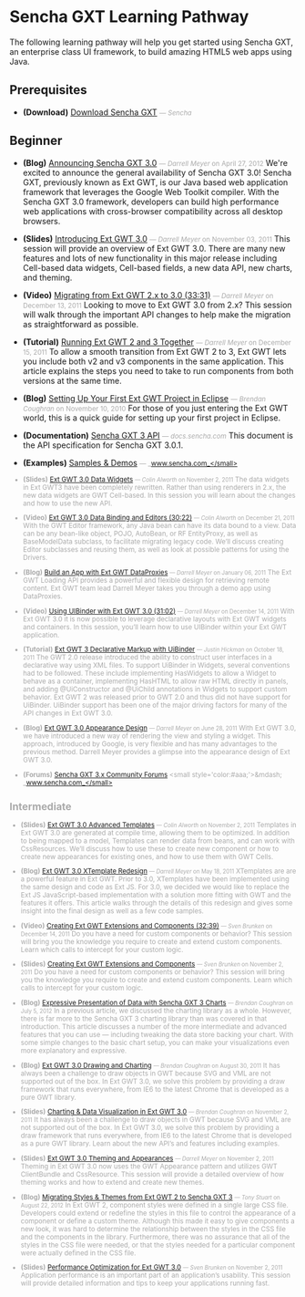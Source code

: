 # Sencha GXT Learning Pathway
The following learning pathway will help you get started using Sencha GXT, an enterprise class UI framework, to build amazing HTML5 web apps using Java.


## Prerequisites

- **(Download)** [Download Sencha GXT](http://www.sencha.com/products/gxt/download/) <small style='color:#aaa;'>&mdash; _Sencha_</small>
    

## Beginner

- **(Blog)** [Announcing Sencha GXT 3.0](http://www.sencha.com/blog/announcing-sencha-gxt-3-0) <small style='color:#aaa;'>&mdash; _Darrell Meyer_ on April 27, 2012</small>
    We're excited to announce the general availability of Sencha GXT 3.0! Sencha GXT, previously known as Ext GWT, is our Java based web application framework that leverages the Google Web Toolkit compiler. With the Sencha GXT 3.0 framework, developers can build high performance web applications with cross-browser compatibility across all desktop browsers.

- **(Slides)** [Introducing Ext GWT 3.0](http://www.sencha.com/conference/session/ext-gwt-3-fundamentals) <small style='color:#aaa;'>&mdash; _Darrell Meyer_ on November 03, 2011</small>
    This session will provide an overview of Ext GWT 3.0. There are many new features and lots of new functionality in this major release including Cell-based data widgets, Cell-based fields, a new data API, new charts, and theming.

- **(Video)** [Migrating from Ext GWT 2.x to 3.0 (33:31)](http://www.sencha.com/conference/session/migrating-from-ext-gwt-2.x-to-3.0) <small style='color:#aaa;'>&mdash; _Darrell Meyer_ on December 13, 2011</small>
    Looking to move to Ext GWT 3.0 from 2.x? This session will walk through the important API changes to help make the migration as straightforward as possible.

- **(Tutorial)** [Running Ext GWT 2 and 3 Together](http://www.sencha.com/learn/running-ext-gwt-2-and-3-together/) <small style='color:#aaa;'>&mdash; _Darrell Meyer_ on December 15, 2011</small>
    To allow a smooth transition from Ext GWT 2 to 3, Ext GWT lets you include both v2 and v3 components in the same application. This article explains the steps you need to take to run components from both versions at the same time.

- **(Blog)** [Setting Up Your First Ext GWT Project in Eclipse](http://www.sencha.com/blog/setting-up-your-first-ext-gwt-project-in-eclipse/) <small style='color:#aaa;'>&mdash; _Brendan Coughran_ on November 10, 2010</small>
    For those of you just entering the Ext GWT world, this is a quick guide for setting up your first project in Eclipse.

- **(Documentation)** [Sencha GXT 3 API](http://docs.sencha.com/gxt/3/) <small style='color:#aaa;'>&mdash; _docs.sencha.com_</small>
    This document is the API specification for Sencha GXT 3.0.1.

- **(Examples)** [Samples &amp; Demos](http://www.sencha.com/products/gxt/examples/) <small style='color:#aaa;'>&mdash; _www.sencha.com_</small>
    
- **(Slides)** [Ext GWT 3.0 Data Widgets](http://www.sencha.com/conference/session/ext-gwt-3.0-data-widgets) <small style='color:#aaa;'>&mdash; _Colin Alworth_ on November 2, 2011</small>
    The data widgets in Ext GWT3 have been completely rewritten. Rather than using renderers in 2.x, the new data widgets are GWT Cell-based. In this session you will learn about the changes and how to use the new API.

- **(Video)** [Ext GWT 3.0 Data Binding and Editors (30:22)](http://www.sencha.com/conference/session/ext-gwt-3.0-data-binding-and-editors) <small style='color:#aaa;'>&mdash; _Colin Alworth_ on December 21, 2011</small>
    With the GWT Editor framework, any Java bean can have its data bound to a view. Data can be any bean-like object, POJO, AutoBean, or RF EntityProxy, as well as BaseModelData subclass, to facilitate migrating legacy code. We’ll discuss creating Editor subclasses and reusing them, as well as look at possible patterns for using the Drivers.

- **(Blog)** [Build an App with Ext GWT DataProxies](http://www.sencha.com/blog/build-an-app-with-ext-gwt-dataproxies/) <small style='color:#aaa;'>&mdash; _Darrell Meyer_ on January 06, 2011</small>
    The Ext GWT Loading API provides a powerful and flexible design for retrieving remote content. Ext GWT team lead Darrell Meyer takes you through a demo app using DataProxies.

- **(Video)** [Using UIBinder with Ext GWT 3.0 (31:02)](http://www.sencha.com/conference/session/using-uibinder-with-ext-gwt-3.0) <small style='color:#aaa;'>&mdash; _Darrell Meyer_ on December 14, 2011</small>
    With Ext GWT 3.0 it is now possible to leverage declarative layouts with Ext GWT widgets and containers. In this session, you’ll learn how to use UIBinder within your Ext GWT application.

- **(Tutorial)** [Ext GWT 3 Declarative Markup with UiBinder](http://www.sencha.com/learn/ext-gwt-3-declarative-markup-with-uibinder/) <small style='color:#aaa;'>&mdash; _Justin Hickman_ on October 18, 2011</small>
    The GWT 2.0 release introduced the ability to construct user interfaces in a declarative way using XML files. To support UiBinder in Widgets, several conventions had to be followed. These include implementing HasWidgets to allow a Widget to behave as a container, implementing HasHTML to allow raw HTML directly in panels, and adding @UiConstructor and @UiChild annotations in Widgets to support custom behavior.
Ext GWT 2 was released prior to GWT 2.0 and thus did not have support for UiBinder. UiBinder support has been one of the major driving factors for many of the API changes in Ext GWT 3.0.

- **(Blog)** [Ext GWT 3.0 Appearance Design](http://www.sencha.com/blog/ext-gwt-3-appearance-design/) <small style='color:#aaa;'>&mdash; _Darrell Meyer_ on June 28, 2011</small>
    With Ext GWT 3.0, we have introduced a new way of rendering the view and styling a widget. This approach, introduced by Google, is very flexible and has many advantages to the previous method. Darrell Meyer provides a glimpse into the appearance design of Ext GWT 3.0.

- **(Forums)** [Sencha GXT 3.x Community Forums](http://www.sencha.com/forum/forumdisplay.php?83-Sencha-GXT-Community-Forums-(3.x)) <small style='color:#aaa;'>&mdash; _www.sencha.com_</small>
    

## Intermediate

- **(Slides)** [Ext GWT 3.0 Advanced Templates](http://www.sencha.com/conference/session/ext-gwt-3.0-advanced-templates) <small style='color:#aaa;'>&mdash; _Colin Alworth_ on November 2, 2011</small>
    Templates in Ext GWT 3.0 are generated at compile time, allowing them to be optimized. In addition to being mapped to a model, Templates can render data from beans, and can work with CssResources. We’ll discuss how to use these to create new component or how to create new appearances for existing ones, and how to use them with GWT Cells.

- **(Blog)** [Ext GWT 3.0 XTemplate Redesign](http://www.sencha.com/blog/ext-gwt-3-xtemplate-redesign/) <small style='color:#aaa;'>&mdash; _Darrell Meyer_ on May 18, 2011</small>
    XTemplates are are a powerful feature in Ext GWT. Prior to 3.0, XTemplates have been implemented using the same design and code as Ext JS. For 3.0, we decided we would like to replace the Ext JS JavaScript-based implementation with a solution more fitting with GWT and the features it offers. This article walks through the details of this redesign and gives some insight into the final design as well as a few code samples.

- **(Video)** [Creating Ext GWT Extensions and Components (32:39)](http://vimeo.com/33644493) <small style='color:#aaa;'>&mdash; _Sven Brunken_ on December 14, 2011</small>
    Do you have a need for custom components or behavior? This session will bring you the knowledge you require to create and extend custom components. Learn which calls to intercept for your custom logic.

- **(Slides)** [Creating Ext GWT Extensions and Components](http://www.sencha.com/conference/session/creating-ext-gwt-extensions-and-components) <small style='color:#aaa;'>&mdash; _Sven Brunken_ on November 2, 2011</small>
    Do you have a need for custom components or behavior? This session will bring you the knowledge you require to create and extend custom components. Learn which calls to intercept for your custom logic.

- **(Blog)** [Expressive Presentation of Data with Sencha GXT 3 Charts](http://www.sencha.com/blog/building-gxt-charts/) <small style='color:#aaa;'>&mdash; _Brendan Coughran_ on July 5, 2012</small>
    In a previous article, we discussed the charting library as a whole. However, there is far more to the Sencha GXT 3 charting library than was covered in that introduction. This article discusses a number of the more intermediate and advanced features that you can use — including tweaking the data store backing your chart. With some simple changes to the basic chart setup, you can make your visualizations even more explanatory and expressive.

- **(Blog)** [Ext GWT 3.0 Drawing and Charting](http://www.sencha.com/blog/ext-gwt-3-drawing-and-charting/) <small style='color:#aaa;'>&mdash; _Brendan Coughran_ on August 30, 2011</small>
    It has always been a challenge to draw objects in GWT because SVG and VML are not supported out of the box. In Ext GWT 3.0, we solve this problem by providing a draw framework that runs everywhere, from IE6 to the latest Chrome that is developed as a pure GWT library.

- **(Slides)** [Charting &amp; Data Visualization in Ext GWT 3.0](http://www.sencha.com/conference/session/charting-data-visualization-in-ext-gwt-3.0) <small style='color:#aaa;'>&mdash; _Brendan Coughran_ on November 2, 2011</small>
    It has always been a challenge to draw objects in GWT because SVG and VML are not supported out of the box. In Ext GWT 3.0, we solve this problem by providing a draw framework that runs everywhere, from IE6 to the latest Chrome that is developed as a pure GWT library. Learn about the new API’s and features including examples.

- **(Slides)** [Ext GWT 3.0 Theming and Appearances](http://www.sencha.com/conference/session/ext-gwt-3.0-theming-and-appearances) <small style='color:#aaa;'>&mdash; _Darrell Meyer_ on November 2, 2011</small>
    Theming in Ext GWT 3.0 now uses the GWT Appearance pattern and utilizes GWT ClientBundle and CssResource. This session will provide a detailed overview of how theming works and how to extend and create new themes.

- **(Blog)** [Migrating Styles &amp; Themes from Ext GWT 2 to Sencha GXT 3](http://www.sencha.com/blog/migrating-styles-and-themes-from-ext-gwt-2-to-gxt-3/) <small style='color:#aaa;'>&mdash; _Tony Stuart_ on August 22, 2012</small>
    In Ext GWT 2, component styles were defined in a single large CSS file. Developers could extend or redefine the styles in this file to control the appearance of a component or define a custom theme. Although this made it easy to give components a new look, it was hard to determine the relationship between the styles in the CSS file and the components in the library. Furthermore, there was no assurance that all of the styles in the CSS file were needed, or that the styles needed for a particular component were actually defined in the CSS file.

- **(Slides)** [Performance Optimization for Ext GWT 3.0](http://www.sencha.com/conference/session/tba) <small style='color:#aaa;'>&mdash; _Sven Brunken_ on November 2, 2011</small>
    Application performance is an important part of an application’s usability. This session will provide detailed information and tips to keep your applications running fast.


